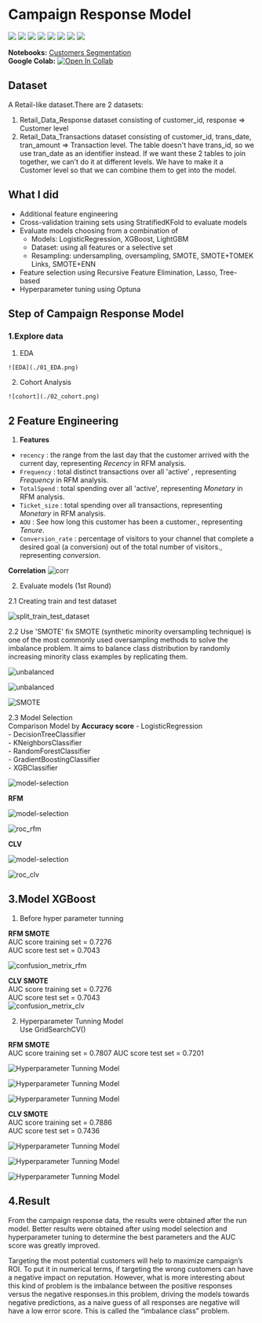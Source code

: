 # Campaign Response Model
[![](https://img.shields.io/badge/-Classification-blue)](#) [![](https://img.shields.io/badge/-RFM-blue)](#) [![](https://img.shields.io/badge/-Python-blue)](#) [![](https://img.shields.io/badge/-Logistic--Regression-blue)](#) [![](https://img.shields.io/badge/-XGBoost-blue)](#) [![](https://img.shields.io/badge/-LightGBM-blue)](#) [![](https://img.shields.io/badge/-Optuna-blue)](#) [![](https://img.shields.io/badge/-Google--Colab-blue)](#)  
  
**Notebooks:** [Customers Segmentation](./03_Product_Recommendation.ipynb)  
**Google Colab:** [![Open In Collab](https://colab.research.google.com/assets/colab-badge.svg)](https://colab.research.google.com/github/KodchakornL/BADS7105-CRM-Analytics-Intelligence/blob/main/02%20Customer%20Segmentation/04_Campaign_Response_Model_Evaluate_by-Auctrain-Auctest.ipynb) 

## Dataset
A Retail-like dataset.There are 2 datasets: 
1. Retail_Data_Response dataset consisting of customer_id, response => Customer level 
2. Retail_Data_Transactions dataset consisting of customer_id, trans_date, tran_amount => Transaction level. The table doesn't have trans_id, so we use tran_date as an identifier instead. If we want these 2 tables to join together, we can't do it at different levels. We have to make it a Customer level so that we can combine them to get into the model.

## What I did
* Additional feature engineering
* Cross-validation training sets using StratifiedKFold to evaluate models
* Evaluate models choosing from a combination of 
  * Models: LogisticRegression, XGBoost, LightGBM
  * Dataset: using all features or a selective set
  * Resampling: undersampling, oversampling, SMOTE, SMOTE+TOMEK Links, SMOTE+ENN
* Feature selection using Recursive Feature Elimination, Lasso, Tree-based
* Hyperparameter tuning using Optuna  

## Step of Campaign Response Model
  
### 1.Explore data
   1. EDA  
  
    ![EDA](./01_EDA.png)  
  
  
  
   2. Cohort Analysis  
  
    ![cohort](./02_cohort.png)  
  
  
  
## 2 Feature Engineering  
1. **Features**
  
* `recency` : the range from the last day that the customer arrived with the current day, representing *Recency* in RFM analysis.  
* `Frequency` : total distinct transactions over all 'active' , representing *Frequency* in RFM analysis.  
* `TotalSpend` : total spending over all 'active', representing *Monetary* in RFM analysis.  
* `Ticket_size` : total spending over all transactions, representing *Monetary* in RFM analysis.  
* `AOU` : See how long this customer has been a customer., representing *Tenure*.  
* `Conversion_rate` : percentage of visitors to your channel that complete a desired goal (a conversion) out of the total number of visitors., representing *conversion*.  
  
**Correlation**
![corr](./03_corr.png)
  
2. Evaluate models (1st Round)

2.1 Creating train and test dataset
  
![split_train_test_dataset](./06_split_train_test_dataset.png)
  
  
  
2.2 Use 'SMOTE' fix SMOTE (synthetic minority oversampling technique) is one of the most commonly used oversampling methods to solve the imbalance problem. It aims to balance class distribution by randomly increasing minority class examples by replicating them.
  
![unbalanced](./04_unbalanced.png)  
  
![unbalanced](./05_unbalanced.png)  
  
![SMOTE](./07_SMOTE.png)  
  
  
  
2.3  Model Selection  
Comparison Model by **Accuracy score**
    - LogisticRegression  
    - DecisionTreeClassifier  
    - KNeighborsClassifier  
    - RandomForestClassifier  
    - GradientBoostingClassifier  
    - XGBClassifier  
  
![model-selection](./08_model_selection.png)  
  
**RFM**  
  
![model-selection](./09_model_selection.png)  
  
  
![roc_rfm](./11_roc_rfm.png)  

  
**CLV**  
  
![model-selection](./10_model_selection.png)

  
![roc_clv](./12_roc_clv.png)
  

  
##  3.Model XGBoost
1. Before hyper parameter tunning  
  
**RFM  SMOTE**  
AUC score training set = 0.7276  
AUC score test set = 0.7043  
  
![confusion_metrix_rfm](./13_confusion_metrix_rfm.png)  
  
**CLV  SMOTE**  
AUC score training set = 0.7276  
AUC score test set = 0.7043  
![confusion_metrix_clv](./14_confusion_metrix_clv.png)  
  
  
2. Hyperparameter Tunning Model  
Use GridSearchCV()  
  
**RFM  SMOTE**  
AUC score training set = 0.7807
AUC score test set = 0.7201  
  
![Hyperparameter Tunning Model](./15_GridseachCV_rfm.png)  
  
![Hyperparameter Tunning Model](./16_GridseachCV_confusion_rfm.png)  
  
![Hyperparameter Tunning Model](./17_GridseachCV_roc_rfm.png)  
  
  
  
**CLV  SMOTE**  
AUC score training set = 0.7886  
AUC score test set = 0.7436  
  
![Hyperparameter Tunning Model](./18_GridseachCV_clv.png)  
  
![Hyperparameter Tunning Model](./19_GridseachCV_confusion_clv.png)  
  
![Hyperparameter Tunning Model](./20_GridseachCV_roc_clv.png)  
  
  
## 4.Result
From the campaign response data, the results were obtained after the run model. Better results were obtained after using model selection and hyperparameter tuning to determine the best parameters and the AUC score was greatly improved.  
  
Targeting the most potential customers will help to maximize campaign’s ROI. To put it in numerical terms, if targeting the wrong customers can have a negative impact on reputation.
However, what is more interesting about this kind of problem is the imbalance between the positive responses versus the negative responses.in this problem, driving the models towards negative predictions, as a naive guess of all responses are negative will have a low error score. This is called the “imbalance class” problem.

  
  
